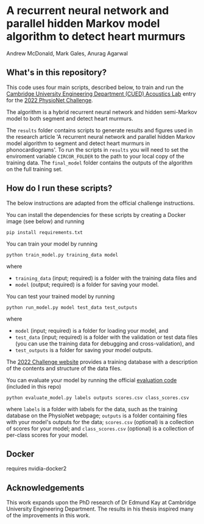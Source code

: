 # A recurrent neural network and parallel hidden Markov model algorithm to detect heart murmurs

Andrew McDonald, Mark Gales, Anurag Agarwal

## What's in this repository?

This code uses four main scripts, described below, to train and run the [Cambridge University Engineering Department (CUED) Acoustics Lab](http://acoustics.eng.cam.ac.uk/) entry for the [2022 PhysioNet Challenge](https://moody-challenge.physionet.org/2022/).

The algorithm is a hybrid recurrent neural network and hidden semi-Markov model to both segment and detect heart murmurs.

The `results` folder contains scripts to generate results and figures used in the research article 'A recurrent neural network and parallel hidden Markov model algorithm to segment and detect heart murmurs in phonocardiograms'. To run the scripts in `results` you will need to set the enviroment variable `CIRCOR_FOLDER` to the path to your local copy of the training data. The `final_model` folder contains the outputs of the algorithm on the full training set.


## How do I run these scripts?

The below instructions are adapted from the official challenge instructions.

You can install the dependencies for these scripts by creating a Docker image (see below) and running

    pip install requirements.txt

You can train your model by running

    python train_model.py training_data model

where

- `training_data` (input; required) is a folder with the training data files and
- `model` (output; required) is a folder for saving your model.

You can test your trained model by running

    python run_model.py model test_data test_outputs

where

- `model` (input; required) is a folder for loading your model, and
- `test_data` (input; required) is a folder with the validation or test data files (you can use the training data for debugging and cross-validation), and
- `test_outputs` is a folder for saving your model outputs.

The [2022 Challenge website](https://physionetchallenges.org/2022/#data) provides a training database with a description of the contents and structure of the data files.

You can evaluate your model by running the official [evaluation code](https://github.com/physionetchallenges/evaluation-2022) (included in this repo)

    python evaluate_model.py labels outputs scores.csv class_scores.csv

where `labels` is a folder with labels for the data, such as the training database on the PhysioNet webpage; `outputs` is a folder containing files with your model's outputs for the data; `scores.csv` (optional) is a collection of scores for your model; and `class_scores.csv` (optional) is a collection of per-class scores for your model.

## Docker

requires nvidia-docker2


## Acknowledgements

This work expands upon the PhD research of Dr Edmund Kay at Cambridge University Engineering Department. The results in his thesis inspired many of the improvements in this work.
